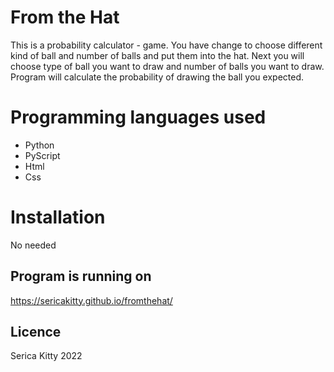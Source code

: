 # From the Hat

This is a probability calculator - game.
You have change to choose different kind of ball and number of balls and put them into the hat.
Next you will choose type of ball you want to draw and number of balls you want to draw.
Program will calculate the probability of drawing the ball you expected.

# Programming languages used

  - Python 
  - PyScript
  - Html
  - Css

# Installation

No needed

## Program is running on 

https://sericakitty.github.io/fromthehat/

## Licence

Serica Kitty 2022
